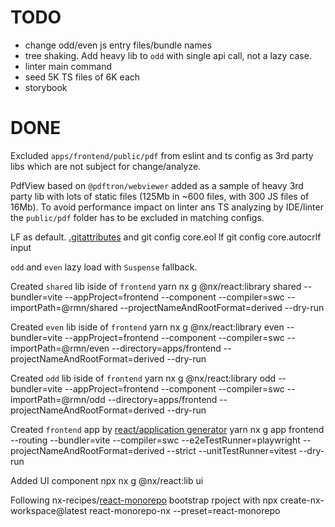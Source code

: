 # TODO
* change odd/even js entry files/bundle names
* tree shaking. Add heavy lib to `odd` with single api call, not a lazy case.
* linter main command
* seed 5K TS files of 6K each 
* storybook

# DONE
Excluded `apps/frontend/public/pdf` from eslint and ts config as 3rd party libs which are not subject for change/analyze.

PdfView based on `@pdftron/webviewer` added as a sample of heavy 3rd party lib with lots of static files 
(125Mb in ~600 files, with 300 JS files of 16Mb). 
To avoid performance impact on linter ans TS analyzing by IDE/linter the `public/pdf` folder has to be excluded in matching configs.

LF as default. [.gitattributes](.gitattributes) and
    git config core.eol lf
    git config core.autocrlf input


`odd` and `even` lazy load with `Suspense` fallback. 


Created `shared` lib iside of `frontend`
    yarn nx g @nx/react:library shared --bundler=vite --appProject=frontend --component --compiler=swc --importPath=@rmn/shared  --projectNameAndRootFormat=derived --dry-run

Created `even` lib iside of `frontend`
    yarn nx g @nx/react:library even --bundler=vite --appProject=frontend --component --compiler=swc --importPath=@rmn/even --directory=apps/frontend --projectNameAndRootFormat=derived --dry-run

Created `odd` lib iside of `frontend`
    yarn nx g @nx/react:library odd --bundler=vite --appProject=frontend --component --compiler=swc --importPath=@rmn/odd --directory=apps/frontend --projectNameAndRootFormat=derived --dry-run

Created `frontend` app by [react/application generator](https://nx.dev/nx-api/react/generators/application)
    yarn nx g app frontend --routing --bundler=vite --compiler=swc --e2eTestRunner=playwright --projectNameAndRootFormat=derived --strict --unitTestRunner=vitest --dry-run

 Added UI component
    npx nx g @nx/react:lib ui

Following nx-recipes/[react-monorepo](https://github.com/nrwl/nx-recipes/tree/main/react-monorepo) bootstrap  rpoject with 
    npx create-nx-workspace@latest react-monorepo-nx --preset=react-monorepo
